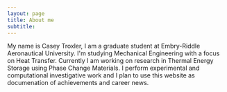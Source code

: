 ```yaml
---
layout: page
title: About me
subtitle: 
---
```


My name is Casey Troxler, I am a graduate student at Embry-Riddle Aeronautical University. I'm studying Mechanical Engineering with a focus on Heat Transfer. Currently I am working on research in Thermal Energy Storage using Phase Change Materials. I perform experimental and computational investigative work and I plan to use this website as documenation of achievements and career news. 